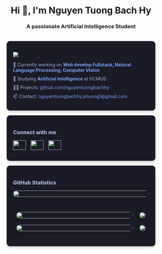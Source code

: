 <h1 align="center">Hi 👋, I'm Nguyen Tuong Bach Hy</h1>
<h3 align="center">A passionate Artificial Intelligence Student</h3>

<div style="padding: 20px; display: flex; flex-direction: column; gap: 15px;">
 <!-- Profile Info -->
 <div style="background-color: #1a1b27; padding: 20px; border-radius: 10px; box-shadow: 0 4px 8px rgba(0,0,0,0.2);">
   <p align="left"><img src="https://komarev.com/ghpvc/?username=nguyentuongbachhy&label=Profile%20views&color=0e75b6&style=flat" alt="nguyentuongbachhy" /></p>
   <p style="color: #a9b1d6; margin: 10px 0;">🔭 Currently working on <strong style="color: #7aa2f7">Web develop Fullstack, Natural Language Processing, Computer Vision</strong></p>
   <p style="color: #a9b1d6; margin: 10px 0;">🌱 Studying <strong style="color: #7aa2f7">Artificial Intelligence</strong> at HCMUS</p>
   <p style="color: #a9b1d6; margin: 10px 0;">👨‍💻 Projects: <a href="https://github.com/nguyentuongbachhy" style="color: #7aa2f7; text-decoration: none;">github.com/nguyentuongbachhy</a></p>
   <p style="color: #a9b1d6; margin: 10px 0;">📫 Contact: <a href="mailto:nguyentuongbachhy.phuong1@gmail.com" style="color: #7aa2f7; text-decoration: none;">nguyentuongbachhy.phuong1@gmail.com</a></p>
 </div>

 <!-- Social Links -->
 <div style="background-color: #1a1b27; padding: 20px; border-radius: 10px; box-shadow: 0 4px 8px rgba(0,0,0,0.2);">
   <h3 style="color: #c0caf5; margin-bottom: 15px;">Connect with me</h3>
   <p style="display: flex; gap: 15px;">
     <a href="https://www.linkedin.com/in/nguy%E1%BB%85n-t%C6%B0%E1%BB%9Dng-b%C3%A1ch-h%E1%BB%B7-bb1521340/" target="_blank"><img src="https://raw.githubusercontent.com/rahuldkjain/github-profile-readme-generator/master/src/images/icons/Social/linked-in-alt.svg" height="30" width="40" /></a>
     <a href="https://www.kaggle.com/nguyntngbchh" target="_blank"><img src="https://raw.githubusercontent.com/rahuldkjain/github-profile-readme-generator/master/src/images/icons/Social/kaggle.svg" height="30" width="40" /></a>
     <a href="https://www.facebook.com/NguyenTuongBachHy?mibextid=ZbWKwL" target="_blank"><img src="https://raw.githubusercontent.com/rahuldkjain/github-profile-readme-generator/master/src/images/icons/Social/facebook.svg" height="30" width="40" /></a>
   </p>
 </div>

 <!-- GitHub Stats -->
 <div style="background-color: #1a1b27; padding: 20px; border-radius: 10px; box-shadow: 0 4px 8px rgba(0,0,0,0.2);">
 <h3 style="color: #c0caf5; margin-bottom: 15px;">GitHub Statistics</h3>
 <div align="center" style="display: flex; flex-direction: column; gap: 20px;">
   <img src="http://github-profile-summary-cards.vercel.app/api/cards/profile-details?username=nguyentuongbachhy&theme=2077" width="100%" style="border-radius: 10px; box-shadow: 0 4px 8px rgba(0,0,0,0.2);">
   <table style="width: 100%; border-collapse: collapse;">
     <tr>
       <td style="width: 100%; padding: 10px;"><img src="http://github-profile-summary-cards.vercel.app/api/cards/stats?username=nguyentuongbachhy&theme=2077" style="width: 100%; border-radius: 10px; box-shadow: 0 4px 8px rgba(0,0,0,0.2);"></td>
       <td style="width: 100%; padding: 10px;"><img src="http://github-profile-summary-cards.vercel.app/api/cards/productive-time?username=nguyentuongbachhy&theme=2077&utcOffset=8" style="width: 100%; border-radius: 10px; box-shadow: 0 4px 8px rgba(0,0,0,0.2);"></td>
     </tr>
     <tr>
       <td style="width: 100%; padding: 10px;"><img src="http://github-profile-summary-cards.vercel.app/api/cards/most-commit-language?username=nguyentuongbachhy&theme=2077" style="width: 100%; border-radius: 10px; box-shadow: 0 4px 8px rgba(0,0,0,0.2);"></td>
       <td style="width: 100%; padding: 10px;"><img src="http://github-profile-summary-cards.vercel.app/api/cards/repos-per-language?username=nguyentuongbachhy&theme=2077" style="width: 100%; border-radius: 10px; box-shadow: 0 4px 8px rgba(0,0,0,0.2);"></td>
     </tr>
   </table>
 </div>
</div>
